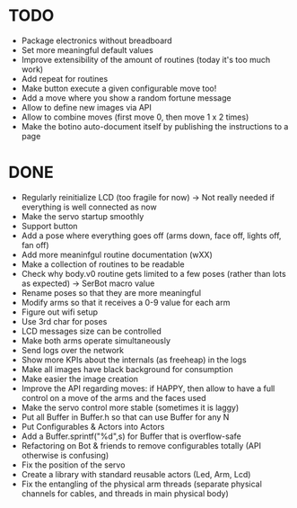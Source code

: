 # TODO

- Package electronics without breadboard
- Set more meaningful default values
- Improve extensibility of the amount of routines (today it's too much work)
- Add repeat for routines
- Make button execute a given configurable move too!
- Add a move where you show a random fortune message
- Allow to define new images via API
- Allow to combine moves (first move 0, then move 1 x 2 times)
- Make the botino auto-document itself by publishing the instructions to a page


# DONE

- Regularly reinitialize LCD (too fragile for now) -> Not really needed if everything is well connected as now
- Make the servo startup smoothly
- Support button
- Add a pose where everything goes off (arms down, face off, lights off, fan off)
- Add more meaninfgul routine documentation (wXX)
- Make a collection of routines to be readable
- Check why body.v0 routine gets limited to a few poses (rather than lots as expected) -> SerBot macro value
- Rename poses so that they are more meaningful
- Modify arms so that it receives a 0-9 value for each arm
- Figure out wifi setup
- Use 3rd char for poses
- LCD messages size can be controlled
- Make both arms operate simultaneously
- Send logs over the network
- Show more KPIs about the internals (as freeheap) in the logs
- Make all images have black background for consumption
- Make easier the image creation
- Improve the API regarding moves: if HAPPY, then allow to have a full control on a move of the arms and the faces used
- Make the servo control more stable (sometimes it is laggy)
- Put all Buffer in Buffer.h so that can use Buffer<N> for any N
- Put Configurables & Actors into Actors
- Add a Buffer.sprintf("%d",s) for Buffer that is overflow-safe
- Refactoring on Bot & friends to remove configurables totally (API otherwise is confusing)
- Fix the position of the servo
- Create a library with standard reusable actors (Led, Arm, Lcd)
- Fix the entangling of the physical arm threads (separate physical channels for cables, and threads in main physical body)
